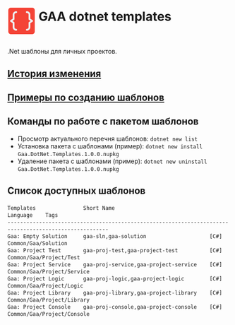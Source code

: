 # <p><img src="icon.png" width="64px" height="64px" align="middle"/> GAA dotnet templates</p>

.Net шаблоны для личных проектов. 

## [История изменения](CHANGELOG.md)

## [Примеры по созданию шаблонов](https://github.com/dotnet/dotnet-template-samples)

## Команды по работе с пакетом шаблонов

- Просмотр актуального перечня шаблонов: `dotnet new list`
- Установка пакета с шаблонами (пример): `dotnet new install Gaa.DotNet.Templates.1.0.0.nupkg`
- Удаление пакета с шаблонами (пример):  `dotnet new uninstall Gaa.DotNet.Templates.1.0.0.nupkg`

## Список доступных шаблонов

```
Templates               Short Name                              Language    Tags
------------------------------------------------------------------------------------------------------
Gaa: Empty Solution     gaa-sln,gaa-solution                    [C#]        Common/Gaa/Solution
Gaa: Project Test       gaa-proj-test,gaa-project-test          [C#]        Common/Gaa/Project/Test
Gaa: Project Service    gaa-proj-service,gaa-project-service    [C#]        Common/Gaa/Project/Service
Gaa: Project Logic      gaa-proj-logic,gaa-project-logic        [C#]        Common/Gaa/Project/Logic
Gaa: Project Library    gaa-proj-library,gaa-project-library    [C#]        Common/Gaa/Project/Library
Gaa: Project Console    gaa-proj-console,gaa-project-console    [C#]        Common/Gaa/Project/Console
```